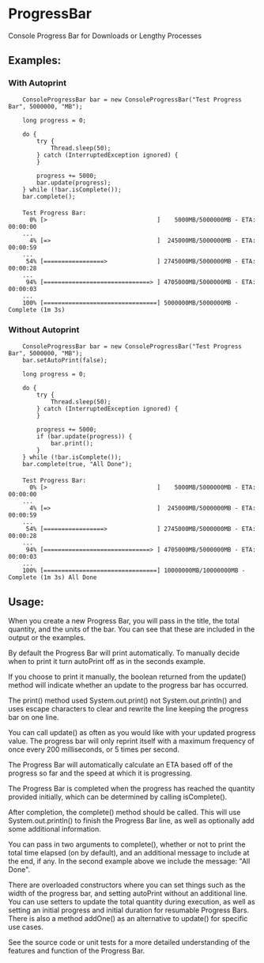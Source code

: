 # ProgressBar
Console Progress Bar for Downloads or Lengthy Processes


## Examples:

### With Autoprint

        ConsoleProgressBar bar = new ConsoleProgressBar("Test Progress Bar", 5000000, "MB");

        long progress = 0;
        
        do {
            try {
                Thread.sleep(50);
            } catch (InterruptedException ignored) {
            }
            
            progress += 5000;
            bar.update(progress);
        } while (!bar.isComplete());
        bar.complete();
####

        Test Progress Bar: 
          0% [>                               ]    5000MB/5000000MB - ETA: 00:00:00
        ...
          4% [=>                              ]  245000MB/5000000MB - ETA: 00:00:59
        ...
         54% [=================>              ] 2745000MB/5000000MB - ETA: 00:00:28
        ...
         94% [==============================> ] 4705000MB/5000000MB - ETA: 00:00:03
        ...
        100% [================================] 5000000MB/5000000MB - Complete (1m 3s)

### Without Autoprint

        ConsoleProgressBar bar = new ConsoleProgressBar("Test Progress Bar", 5000000, "MB");
        bar.setAutoPrint(false);

        long progress = 0;
        
        do {
            try {
                Thread.sleep(50);
            } catch (InterruptedException ignored) {
            }
            
            progress += 5000;
            if (bar.update(progress)) {
                bar.print();
            }
        } while (!bar.isComplete());
        bar.complete(true, "All Done");
####

        Test Progress Bar: 
          0% [>                               ]    5000MB/5000000MB - ETA: 00:00:00
        ...
          4% [=>                              ]  245000MB/5000000MB - ETA: 00:00:59
        ...
         54% [=================>              ] 2745000MB/5000000MB - ETA: 00:00:28
        ...
         94% [==============================> ] 4705000MB/5000000MB - ETA: 00:00:03
        ...
        100% [================================] 10000000MB/10000000MB - Complete (1m 3s) All Done


## Usage:

When you create a new Progress Bar, you will pass in the title, the total quantity, and the units of the bar. You can see that these are included in the output or the examples.

By default the Progress Bar will print automatically. To manually decide when to print it turn autoPrint off as in the seconds example.

If you choose to print it manually, the boolean returned from the update() method will indicate whether an update to the progress bar has occurred.

The print() method used System.out.print() not System.out.println() and uses escape characters to clear and rewrite the line keeping the progress bar on one line.

You can call update() as often as you would like with your updated progress value. The progress bar will only reprint itself with a maximum frequency of once every 200 milliseconds, or 5 times per second.

The Progress Bar will automatically calculate an ETA based off of the progress so far and the speed at which it is progressing.

The Progress Bar is completed when the progress has reached the quantity provided initially, which can be determined by calling isComplete().

After completion, the complete() method should be called. This will use System.out.println() to finish the Progress Bar line, as well as optionally add some additional information.

You can pass in two arguments to complete(), whether or not to print the total time elapsed (on by default), and an additional message to include at the end, if any. In the second example above we include the message: "All Done".

There are overloaded constructors where you can set things such as the width of the progress bar, and setting autoPrint without an additional line. You can use setters to update the total quantity during execution, as well as setting an initial progress and initial duration for resumable Progress Bars. There is also a method addOne() as an alternative to update() for specific use cases.

See the source code or unit tests for a more detailed understanding of the features and function of the Progress Bar.
